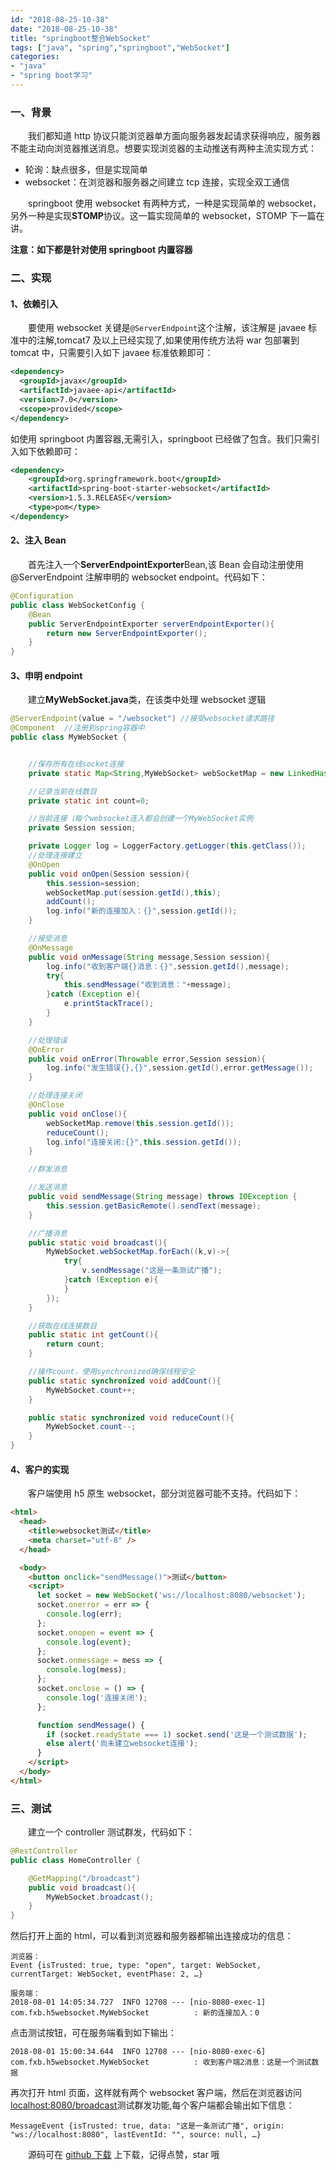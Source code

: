 ```yaml
---
id: "2018-08-25-10-38"
date: "2018-08-25-10-38"
title: "springboot整合WebSocket"
tags: ["java", "spring","springboot","WebSocket"]
categories: 
- "java"
- "spring boot学习"
---
```


### 一、背景

&emsp;&emsp;我们都知道 http 协议只能浏览器单方面向服务器发起请求获得响应，服务器不能主动向浏览器推送消息。想要实现浏览器的主动推送有两种主流实现方式：

- 轮询：缺点很多，但是实现简单
- websocket：在浏览器和服务器之间建立 tcp 连接，实现全双工通信

&emsp;&emsp;springboot 使用 websocket 有两种方式，一种是实现简单的 websocket，另外一种是实现**STOMP**协议。这一篇实现简单的 websocket，STOMP 下一篇在讲。

**注意：如下都是针对使用 springboot 内置容器**

### 二、实现

#### 1、依赖引入

&emsp;&emsp;要使用 websocket 关键是`@ServerEndpoint`这个注解，该注解是 javaee 标准中的注解,tomcat7 及以上已经实现了,如果使用传统方法将 war 包部署到 tomcat 中，只需要引入如下 javaee 标准依赖即可：

```xml
<dependency>
  <groupId>javax</groupId>
  <artifactId>javaee-api</artifactId>
  <version>7.0</version>
  <scope>provided</scope>
</dependency>
```

如使用 springboot 内置容器,无需引入，springboot 已经做了包含。我们只需引入如下依赖即可：

```xml
<dependency>
    <groupId>org.springframework.boot</groupId>
    <artifactId>spring-boot-starter-websocket</artifactId>
    <version>1.5.3.RELEASE</version>
    <type>pom</type>
</dependency>
```
<!-- more -->

#### 2、注入 Bean

&emsp;&emsp;首先注入一个**ServerEndpointExporter**Bean,该 Bean 会自动注册使用@ServerEndpoint 注解申明的 websocket endpoint。代码如下：

```java
@Configuration
public class WebSocketConfig {
    @Bean
    public ServerEndpointExporter serverEndpointExporter(){
        return new ServerEndpointExporter();
    }
}
```

#### 3、申明 endpoint

&emsp;&emsp;建立**MyWebSocket.java**类，在该类中处理 websocket 逻辑

```java
@ServerEndpoint(value = "/websocket") //接受websocket请求路径
@Component  //注册到spring容器中
public class MyWebSocket {


    //保存所有在线socket连接
    private static Map<String,MyWebSocket> webSocketMap = new LinkedHashMap<>();

    //记录当前在线数目
    private static int count=0;

    //当前连接（每个websocket连入都会创建一个MyWebSocket实例
    private Session session;

    private Logger log = LoggerFactory.getLogger(this.getClass());
    //处理连接建立
    @OnOpen
    public void onOpen(Session session){
        this.session=session;
        webSocketMap.put(session.getId(),this);
        addCount();
        log.info("新的连接加入：{}",session.getId());
    }

    //接受消息
    @OnMessage
    public void onMessage(String message,Session session){
        log.info("收到客户端{}消息：{}",session.getId(),message);
        try{
            this.sendMessage("收到消息："+message);
        }catch (Exception e){
            e.printStackTrace();
        }
    }

    //处理错误
    @OnError
    public void onError(Throwable error,Session session){
        log.info("发生错误{},{}",session.getId(),error.getMessage());
    }

    //处理连接关闭
    @OnClose
    public void onClose(){
        webSocketMap.remove(this.session.getId());
        reduceCount();
        log.info("连接关闭:{}",this.session.getId());
    }

    //群发消息

    //发送消息
    public void sendMessage(String message) throws IOException {
        this.session.getBasicRemote().sendText(message);
    }

    //广播消息
    public static void broadcast(){
        MyWebSocket.webSocketMap.forEach((k,v)->{
            try{
                v.sendMessage("这是一条测试广播");
            }catch (Exception e){
            }
        });
    }

    //获取在线连接数目
    public static int getCount(){
        return count;
    }

    //操作count，使用synchronized确保线程安全
    public static synchronized void addCount(){
        MyWebSocket.count++;
    }

    public static synchronized void reduceCount(){
        MyWebSocket.count--;
    }
}
```

#### 4、客户的实现

&emsp;&emsp;客户端使用 h5 原生 websocket，部分浏览器可能不支持。代码如下：

```html
<html>
  <head>
    <title>websocket测试</title>
    <meta charset="utf-8" />
  </head>

  <body>
    <button onclick="sendMessage()">测试</button>
    <script>
      let socket = new WebSocket('ws://localhost:8080/websocket');
      socket.onerror = err => {
        console.log(err);
      };
      socket.onopen = event => {
        console.log(event);
      };
      socket.onmessage = mess => {
        console.log(mess);
      };
      socket.onclose = () => {
        console.log('连接关闭');
      };

      function sendMessage() {
        if (socket.readyState === 1) socket.send('这是一个测试数据');
        else alert('尚未建立websocket连接');
      }
    </script>
  </body>
</html>
```

### 三、测试

&emsp;&emsp;建立一个 controller 测试群发，代码如下：

```java
@RestController
public class HomeController {

    @GetMapping("/broadcast")
    public void broadcast(){
        MyWebSocket.broadcast();
    }
}
```

然后打开上面的 html，可以看到浏览器和服务器都输出连接成功的信息：

```
浏览器：
Event {isTrusted: true, type: "open", target: WebSocket, currentTarget: WebSocket, eventPhase: 2, …}

服务端：
2018-08-01 14:05:34.727  INFO 12708 --- [nio-8080-exec-1] com.fxb.h5websocket.MyWebSocket          : 新的连接加入：0
```

点击测试按钮，可在服务端看到如下输出：

```
2018-08-01 15:00:34.644  INFO 12708 --- [nio-8080-exec-6] com.fxb.h5websocket.MyWebSocket          : 收到客户端2消息：这是一个测试数据
```

再次打开 html 页面，这样就有两个 websocket 客户端，然后在浏览器访问[localhost:8080/broadcast](localhost:8080/broadcast)测试群发功能,每个客户端都会输出如下信息：

```
MessageEvent {isTrusted: true, data: "这是一条测试广播", origin: "ws://localhost:8080", lastEventId: "", source: null, …}
```

&emsp;&emsp;源码可在 [github 下载](https://github.com/FleyX/demo-project/tree/master/h5websocket) 上下载，记得点赞，star 哦
